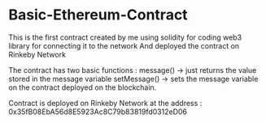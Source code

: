# Basic-Ethereum-Contract

This is the first contract created by me using solidity for coding 
web3 library for connecting it to the network 
And deployed the contract on Rinkeby Network 


The contract has two basic functions : 
message() -> just returns the value stored in the message variable 
setMessage() -> sets the message variable on the contract deployed on the blockchain.  

Contract is deployed on Rinkeby Network at the address : 0x35fB08EbA56d8E5923Ac8C79b83819fd0312eD06
